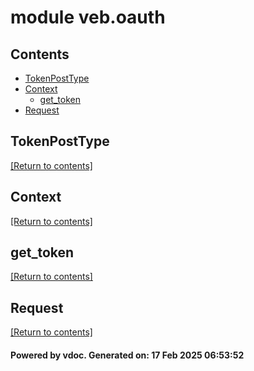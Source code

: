 # module veb.oauth


## Contents
- [TokenPostType](#TokenPostType)
- [Context](#Context)
  - [get_token](#get_token)
- [Request](#Request)

## TokenPostType
[[Return to contents]](#Contents)

## Context
[[Return to contents]](#Contents)

## get_token
[[Return to contents]](#Contents)

## Request
[[Return to contents]](#Contents)

#### Powered by vdoc. Generated on: 17 Feb 2025 06:53:52

